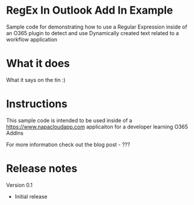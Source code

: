 # RegEx In Outlook Add In Example
Sample code for demonstrating how to use a Regular Expression inside of an O365 plugin to detect and use Dynamically created text related to a workflow application

# What it does
What it says on the tin :)

# Instructions
This sample code is intended to be used inside of a https://www.napacloudapp.com applicaiton for a developer learning O365 AddIns


For more information check out the blog post - ???

# Release notes

Version 0.1
* Initial release

